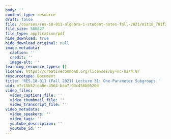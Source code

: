 ```yaml
---
body: ''
content_type: resource
draft: false
file: /courses/res-18-011-algebra-i-student-notes-fall-2021/mit18_701f21_lect31.pdf
file_size: 580827
file_type: application/pdf
hide_download: true
hide_download_original: null
image_metadata:
  caption: ''
  credit: ''
  image-alt: ''
learning_resource_types: []
license: https://creativecommons.org/licenses/by-nc-sa/4.0/
resourcetype: Document
title: 'RES.18-011 (Fall 2021) Lecture 31: One-Parameter Subgroups '
uid: e7c15b52-ea8e-4564-bea7-03c456b0520d
video_files:
  video_captions_file: ''
  video_thumbnail_file: ''
  video_transcript_file: ''
video_metadata:
  video_speakers: ''
  video_tags: ''
  youtube_description: ''
  youtube_id: ''
---
```

